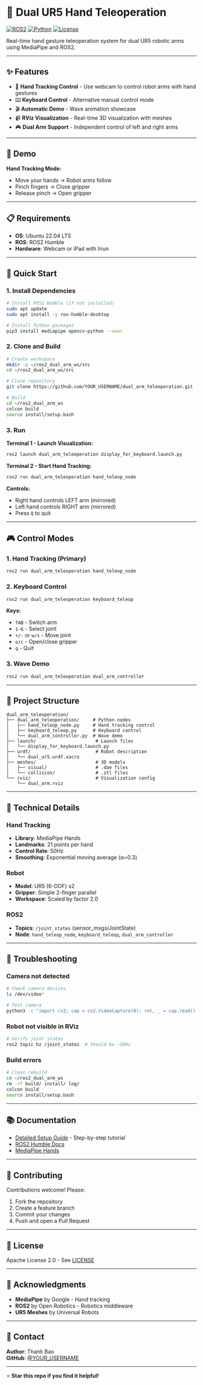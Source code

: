 # 🤖 Dual UR5 Hand Teleoperation

[![ROS2](https://img.shields.io/badge/ROS2-Humble-blue.svg)](https://docs.ros.org/en/humble/)
[![Python](https://img.shields.io/badge/Python-3.10-green.svg)](https://www.python.org/)
[![License](https://img.shields.io/badge/License-Apache%202.0-yellow.svg)](LICENSE)

Real-time hand gesture teleoperation system for dual UR5 robotic arms using MediaPipe and ROS2.

---

## ✨ Features

- 🤚 **Hand Tracking Control** - Use webcam to control robot arms with hand gestures
- ⌨️ **Keyboard Control** - Alternative manual control mode
- 🎬 **Automatic Demo** - Wave animation showcase
- 📹 **RViz Visualization** - Real-time 3D visualization with meshes
- 🎮 **Dual Arm Support** - Independent control of left and right arms

---

## 🎯 Demo

**Hand Tracking Mode:**
- Move your hands → Robot arms follow
- Pinch fingers → Close gripper
- Release pinch → Open gripper

---

## 📋 Requirements

- **OS**: Ubuntu 22.04 LTS
- **ROS**: ROS2 Humble
- **Hardware**: Webcam or iPad with Iriun

---

## 🚀 Quick Start

### 1. Install Dependencies
```bash
# Install ROS2 Humble (if not installed)
sudo apt update
sudo apt install -y ros-humble-desktop

# Install Python packages
pip3 install mediapipe opencv-python --user
```

### 2. Clone and Build
```bash
# Create workspace
mkdir -p ~/ros2_dual_arm_ws/src
cd ~/ros2_dual_arm_ws/src

# Clone repository
git clone https://github.com/YOUR_USERNAME/dual_arm_teleoperation.git

# Build
cd ~/ros2_dual_arm_ws
colcon build
source install/setup.bash
```

### 3. Run

**Terminal 1 - Launch Visualization:**
```bash
ros2 launch dual_arm_teleoperation display_for_keyboard.launch.py
```

**Terminal 2 - Start Hand Tracking:**
```bash
ros2 run dual_arm_teleoperation hand_teleop_node
```

**Controls:**
- Right hand controls LEFT arm (mirrored)
- Left hand controls RIGHT arm (mirrored)
- Press `Q` to quit

---

## 🎮 Control Modes

### 1. Hand Tracking (Primary)
```bash
ros2 run dual_arm_teleoperation hand_teleop_node
```

### 2. Keyboard Control
```bash
ros2 run dual_arm_teleoperation keyboard_teleop
```

**Keys:**
- `TAB` - Switch arm
- `1-6` - Select joint
- `+/-` or `w/s` - Move joint
- `o/c` - Open/close gripper
- `q` - Quit

### 3. Wave Demo
```bash
ros2 run dual_arm_teleoperation dual_arm_controller
```

---

## 📁 Project Structure
```
dual_arm_teleoperation/
├── dual_arm_teleoperation/     # Python nodes
│   ├── hand_teleop_node.py     # Hand tracking control
│   ├── keyboard_teleop.py      # Keyboard control
│   └── dual_arm_controller.py  # Wave demo
├── launch/                      # Launch files
│   └── display_for_keyboard.launch.py
├── urdf/                        # Robot description
│   └── dual_ur5.urdf.xacro
├── meshes/                      # 3D models
│   ├── visual/                  # .dae files
│   └── collision/               # .stl files
└── rviz/                        # Visualization config
    └── dual_arm.rviz
```

---

## 🔧 Technical Details

### Hand Tracking
- **Library**: MediaPipe Hands
- **Landmarks**: 21 points per hand
- **Control Rate**: 50Hz
- **Smoothing**: Exponential moving average (α=0.3)

### Robot
- **Model**: UR5 (6-DOF) x2
- **Gripper**: Simple 2-finger parallel
- **Workspace**: Scaled by factor 2.0

### ROS2
- **Topics**: `/joint_states` (sensor_msgs/JointState)
- **Node**: `hand_teleop_node`, `keyboard_teleop`, `dual_arm_controller`

---

## 🐛 Troubleshooting

### Camera not detected
```bash
# Check camera devices
ls /dev/video*

# Test camera
python3 -c "import cv2; cap = cv2.VideoCapture(0); ret, _ = cap.read(); print('OK' if ret else 'FAIL')"
```

### Robot not visible in RViz
```bash
# Verify joint states
ros2 topic hz /joint_states  # Should be ~50Hz
```

### Build errors
```bash
# Clean rebuild
cd ~/ros2_dual_arm_ws
rm -rf build/ install/ log/
colcon build
source install/setup.bash
```

---

## 📚 Documentation

- [Detailed Setup Guide](DETAILED_GUIDE.md) - Step-by-step tutorial
- [ROS2 Humble Docs](https://docs.ros.org/en/humble/)
- [MediaPipe Hands](https://google.github.io/mediapipe/solutions/hands.html)

---

## 🤝 Contributing

Contributions welcome! Please:
1. Fork the repository
2. Create a feature branch
3. Commit your changes
4. Push and open a Pull Request

---

## 📝 License

Apache License 2.0 - See [LICENSE](LICENSE)

---

## 🙏 Acknowledgments

- **MediaPipe** by Google - Hand tracking
- **ROS2** by Open Robotics - Robotics middleware
- **UR5 Meshes** by Universal Robots

---

## 📧 Contact

**Author**: Thanh Bao  
**GitHub**: [@YOUR_USERNAME](https://github.com/YOUR_USERNAME)

---

⭐ **Star this repo if you find it helpful!**
